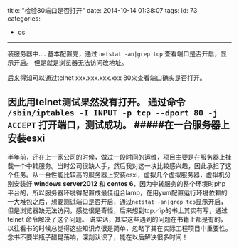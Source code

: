 title: "检验80端口是否打开"
date: 2014-10-14 01:38:07
tags:
id: 73
categories:
  - os
---

装服务器中....
基本配置完，通过
`netstat -an|grep tcp`
查看端口是否开启，显示开启。
但是就是浏览器无法访问改地址。

后来得知可以通过telnet xxx.xxx.xxx.xxx 80来查看端口确实是否打开。

因此用telnet测试果然没有打开。
通过命令
`/sbin/iptables -I INPUT -p tcp --dport 80 -j ACCEPT`
打开端口，测试成功。
#####在一台服务器上安装esxi
---

半年前，还在上一家公司的时候，做过一段时间的运维，项目主要是在服务器上挂载一个中转服务。当时公司很缺人手，然后我对这一块比较感兴趣，因此承担了这个任务。从一台性能比较高的服务器上安装esxi，虚拟几个虚拟服务器，虚拟机分别安装好 **windows server2012** 和 **centos 6**，因为中转服务的整个环境时php平台的，所以服务器环境得配置成最佳组合lamp，在用yum配置运行环境依赖的一大堆包之后，想要测试端口是否开启，通过`netstat -an|grep tcp`显示开启，但是浏览器缺无法访问，感觉很是奇怪，后来想到tcp／ip的书上其实有写，通过telnet 命令解决了这个问题。
说实话，其实这些遇到的问题在书籍上都是有的，以往看书的时候总觉得这些知识点很是简单，忽略了其在实际工程项目中重要性。念书不要半瓶子醋晃荡响，深刻认识了，能在以后解决很多时间！


